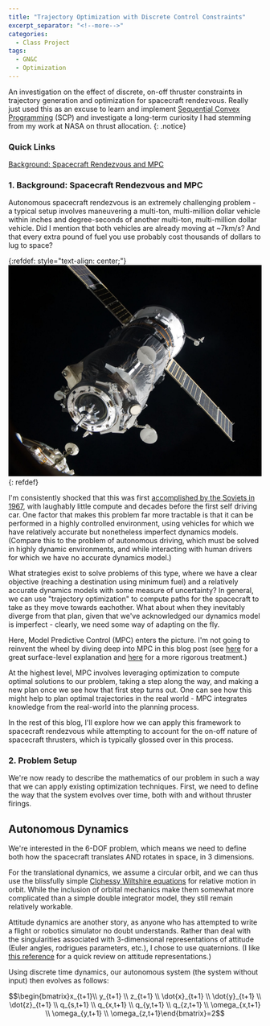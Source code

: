 ```yaml
---
title: "Trajectory Optimization with Discrete Control Constraints"
excerpt_separator: "<!--more-->"
categories:
  - Class Project
tags:
  - GN&C
  - Optimization
---
```


An investigation on the effect of discrete, on-off thruster constraints in trajectory generation and optimization for spacecraft rendezvous. Really just used this as an excuse to learn and implement [Sequential Convex Programming](https://web.stanford.edu/class/ee364b/lectures/seq_slides.pdf) (SCP) and investigate a long-term curiosity I had stemming from my work at NASA on thrust allocation.
{: .notice}

### Quick Links

[Background: Spacecraft Rendezvous and MPC](#1-background-spacecraft-rendezvous-and-mpc)

### 1. Background: Spacecraft Rendezvous and MPC

Autonomous spacecraft rendezvous is an extremely challenging problem - a typical setup involves maneuvering a multi-ton, multi-million dollar vehicle within inches and degree-seconds of another multi-ton, multi-million dollar vehicle. Did I mention that both vehicles are already moving at ~7km/s? And that every extra pound of fuel you use probably cost thousands of dollars to lug to space?

{:refdef: style="text-align: center;"}
![base_docking](/assets/discrete_trajopt/1280px-Progress_M-05M_docking.jpg)
{: refdef}

I'm consistently shocked that this was first [accomplished by the Soviets in 1967](https://en.wikipedia.org/wiki/Docking_and_berthing_of_spacecraft), with laughably little compute and decades before the first self driving car. One factor that makes this problem far more tractable is that it can be performed in a highly controlled environment, using vehicles for which we have relatively accurate but nonetheless imperfect dynamics models. (Compare this to the problem of autonomous driving, which must be solved in highly dynamic environments, and while interacting with human drivers for which we have no accurate dynamics model.)

What strategies exist to solve problems of this type, where we have a clear objective (reaching a destination using minimum fuel) and a relatively accurate dynamics models with some measure of uncertainty? In general, we can use "trajectory optimization" to compute paths for the spacecraft to take as they move towards eachother. What about when they inevitably diverge from that plan, given that we've acknowledged our dynamics model is imperfect - clearly, we need some way of adapting on the fly.

Here, Model Predictive Control (MPC) enters the picture. I'm not going to reinvent the wheel by diving deep into MPC in this blog post (see [here](https://www.youtube.com/watch?v=YwodGM2eoy4) for a great surface-level explanation and [here](https://sites.engineering.ucsb.edu/~jbraw/mpc/) for a more rigorous treatment.)

At the highest level, MPC involves leveraging optimization to compute optimal solutions to our problem, taking a step along the way, and making a new plan once we see how that first step turns out. One can see how this might help to plan optimal trajectories in the real world - MPC integrates knowledge from the real-world into the planning process. 

In the rest of this blog, I'll explore how we can apply this framework to spacecraft rendezvous while attempting to account for the on-off nature of spacecraft thrusters, which is typically glossed over in this process.

### 2. Problem Setup

We're now ready to describe the mathematics of our problem in such a way that we can apply existing optimization techniques. First, we need to define the way that the system evolves over time, both with and without thruster firings.

## Autonomous Dynamics

We're interested in the 6-DOF problem, which means we need to define both how the spacecraft translates AND rotates in space, in 3 dimensions.

For the translational dynamics, we assume a circular orbit, and we can thus use the blissfully simple [Clohessy Wiltshire equations](https://en.wikipedia.org/wiki/Clohessy%E2%80%93Wiltshire_equations) for relative motion in orbit. While the inclusion of orbital mechanics make them somewhat more complicated than a simple double integrator model, they still remain relatively workable.

Attitude dynamics are another story, as anyone who has attempted to write a flight or robotics simulator no doubt understands. Rather than deal with the singularities associated with 3-dimensional representations of attitude (Euler angles, rodrigues parameters, etc.), I chose to use quaternions. (I like [this reference](https://vanhunteradams.com/Estimation/MUKF.html) for a quick review on attitude representations.)

Using discrete time dynamics, our autonomous system (the system without input) then evolves as follows:

$$\begin{bmatrix}x_{t+1}\\ y_{t+1} \\ z_{t+1} \\ \dot{x}_{t+1} \\ \dot{y}_{t+1} \\ \dot{z}_{t+1} \\
                q_{s,t+1} \\ q_{x,t+1} \\ q_{y,t+1} \\ q_{z,t+1} \\ \omega_{x,t+1} \\ \omega_{y,t+1} \\ \omega_{z,t+1}\end{bmatrix}=2$$